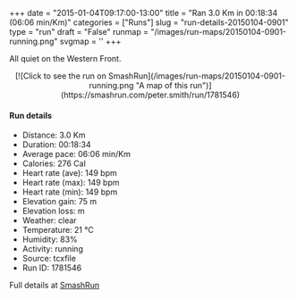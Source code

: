 +++
date = "2015-01-04T09:17:00-13:00"
title = "Ran 3.0 Km in 00:18:34 (06:06 min/Km)"
categories = ["Runs"]
slug = "run-details-20150104-0901"
type = "run"
draft = "False"
runmap = "/images/run-maps/20150104-0901-running.png"
svgmap = '<polyline points="75 63, 84 50, 90 37, 92 21, 64 16, 53 17, 9 32, 0 40, 17 66, 25 72, 31 74, 39 74, 88 84, 100 57, 93 53, 80 77, 65 79, 71 68">'
+++

All quiet on the Western Front. 



<!--more-->

<center>
[![Click to see the run on SmashRun](/images/run-maps/20150104-0901-running.png "A map of this run")](https://smashrun.com/peter.smith/run/1781546)
</center>

#### Run details

* Distance: 3.0 Km
* Duration: 00:18:34
* Average pace: 06:06 min/Km
* Calories: 276 Cal
* Heart rate (ave): 149 bpm
* Heart rate (max): 149 bpm
* Heart rate (min): 149 bpm
* Elevation gain: 75 m
* Elevation loss:  m
* Weather: clear
* Temperature: 21 &deg;C
* Humidity: 83%
* Activity: running
* Source: tcxfile
* Run ID: 1781546

Full details at [SmashRun](https://smashrun.com/peter.smith/run/1781546)